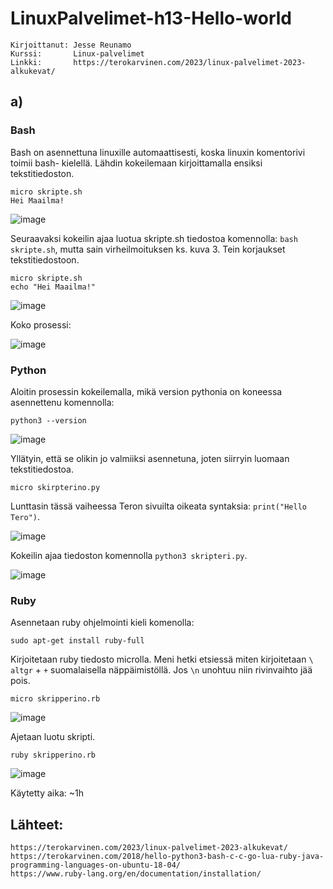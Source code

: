# LinuxPalvelimet-h13-Hello-world
    Kirjoittanut: Jesse Reunamo
    Kurssi:       Linux-palvelimet
    Linkki:       https://terokarvinen.com/2023/linux-palvelimet-2023-alkukevat/
    
## a)

### Bash
Bash on asennettuna linuxille automaattisesti, koska linuxin komentorivi toimii bash- kielellä. Lähdin kokeilemaan kirjoittamalla ensiksi tekstitiedoston.

    micro skripte.sh
    Hei Maailma!

![image](https://user-images.githubusercontent.com/112503770/223875277-b6cc2919-f625-4655-8572-917035bd02c9.png)

Seuraavaksi kokeilin ajaa luotua skripte.sh tiedostoa komennolla: `bash skripte.sh`, mutta sain virheilmoituksen ks. kuva 3. Tein korjaukset tekstitiedostoon.

    micro skripte.sh
    echo "Hei Maailma!"

![image](https://user-images.githubusercontent.com/112503770/223875438-dd935b5b-66e2-4113-b951-12b99fe4be69.png)

Koko prosessi:

![image](https://user-images.githubusercontent.com/112503770/223876209-33cf5363-406c-46fd-b850-2fa313179554.png)

### Python
Aloitin prosessin kokeilemalla, mikä version pythonia on koneessa asennettenu komennolla:

    python3 --version
    
![image](https://user-images.githubusercontent.com/112503770/223876910-1cdc985c-4fc4-4872-9dd1-b5377327a244.png)

Yllätyin, että se olikin jo valmiiksi asennetuna, joten siirryin luomaan tekstitiedostoa.

    micro skirpterino.py
    
Lunttasin tässä vaiheessa Teron sivuilta oikeata syntaksia: `print("Hello Tero")`.

![image](https://user-images.githubusercontent.com/112503770/223877282-3c75dd50-a023-47e9-b59f-a67e0dc39f3c.png)

Kokeilin ajaa tiedoston komennolla `python3 skripteri.py`.

![image](https://user-images.githubusercontent.com/112503770/223877449-06260e71-4fe3-4ec9-929d-cd0276858818.png)

### Ruby
Asennetaan ruby ohjelmointi kieli komenolla:

    sudo apt-get install ruby-full
    
Kirjoitetaan ruby tiedosto microlla. Meni hetki etsiessä miten kirjoitetaan `\` `altgr` + `+` suomalaisella näppäimistöllä. Jos `\n` unohtuu niin rivinvaihto jää pois. 

    micro skripperino.rb

![image](https://user-images.githubusercontent.com/112503770/223880315-d53a20f8-78ac-4cb8-8922-8bac43c1b1ea.png)

Ajetaan luotu skripti.

    ruby skripperino.rb
    
![image](https://user-images.githubusercontent.com/112503770/223880674-aa41fdbe-6a8c-4976-8ba2-719a1d98f368.png)

Käytetty aika: ~1h
## Lähteet:

    https://terokarvinen.com/2023/linux-palvelimet-2023-alkukevat/
    https://terokarvinen.com/2018/hello-python3-bash-c-c-go-lua-ruby-java-programming-languages-on-ubuntu-18-04/
    https://www.ruby-lang.org/en/documentation/installation/
